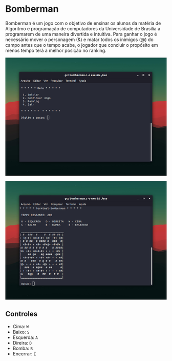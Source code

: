 # Bomberman

Bomberman é um jogo com o objetivo de ensinar os alunos da matéria de Algoritmo e programação de computadores da Universidade de Brasília a programarem de uma maneira divertida e intuitiva. Para ganhar o jogo é necessário  mover o personagem (&) e matar todos os inimigos (@) do campo antes que o tempo acabe, o jogador que concluir o propósito em menos tempo terá a melhor posição no ranking.

![tela do menu](https://github.com/antonio-vmoura/Bomberman/blob/master/images/tela_do_menu.jpg)

![tela do jogo](https://github.com/antonio-vmoura/Bomberman/blob/master/images/tela_do_jogo.jpg)

## Controles

- Cima: `W`
- Baixo: `S`
- Esquerda: `A`
- Direira: `D`
- Bomba: `B`
- Encerrar: `E`

